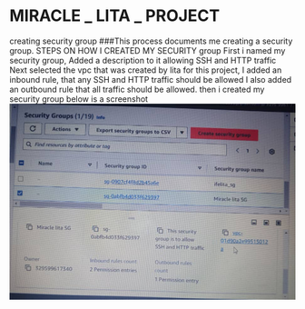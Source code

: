 # MIRACLE _ LITA _ PROJECT 
 creating security group
 ###This process documents me creating a security group.
STEPS ON HOW I CREATED MY SECURITY group
 First i named my security group, Added a description to it allowing SSH and HTTP traffic Next selected the vpc that was created by lita for this project, I added an inbound rule, that any SSH and HTTP traffic should be allowed 
 I also added an outbound rule that all traffic should be allowed. then i created my security group 
 below is a screenshot
![Security group details](/MiracleSG.jpeg)
 
